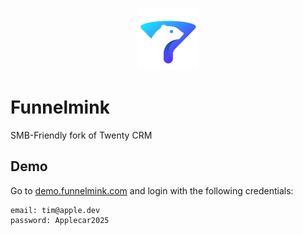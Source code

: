 
<p align="center">
  <a href="https://www.funnelmink.com">
    <img src="./packages/twenty-front/public/icons/ios/192.png" width="100px" alt="Funnelmink logo" />
  </a>
</p>

# Funnelmink
SMB-Friendly fork of Twenty CRM

## Demo 
Go to <a href="https://demo.funnelmink.com/">demo.funnelmink.com</a> and login with the following credentials:
```
email: tim@apple.dev
password: Applecar2025
```